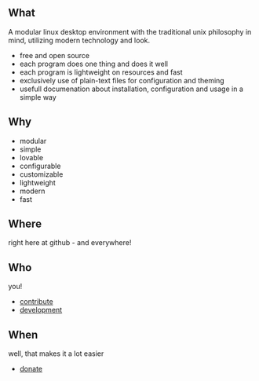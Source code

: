 ## What

A modular linux desktop environment with the traditional unix philosophy in mind, utilizing modern technology and look.

- free and open source
- each program does one thing and does it well
- each program is lightweight on resources and fast
- exclusively use of plain-text files for configuration and theming
- usefull documenation about installation, configuration and usage in a simple way


## Why

- modular
- simple
- lovable
- configurable
- customizable
- lightweight
- modern
- fast


## Where

right here at github - and everywhere!


## Who

you!

- [contribute](CONTRIBUTING.md)
- [development](DEVELOPMENT.md)


## When

well, that makes it a lot easier

- [donate](DONATE.md)
